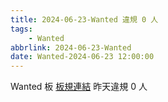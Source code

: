 ```yaml
---
title: 2024-06-23-Wanted 違規 0 人
tags:
    - Wanted
abbrlink: 2024-06-23-Wanted
date: Wanted-2024-06-23 12:00:00
---
```

Wanted 板 [板規連結](https://www.ptt.cc/bbs/Wanted/M.1608829773.A.D3B.html)
昨天違規 0 人
